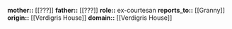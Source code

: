 **mother::** [[???]]
**father::** [[???]]
**role::** ex-courtesan
**reports_to::** [[Granny]]
**origin::** [[Verdigris House]]
**domain::** [[Verdigris House]]
